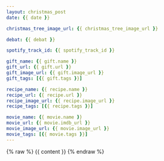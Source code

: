 ```yaml
---
layout: christmas_post
date: {{ date }}

christmas_tree_image_url: {{ christmas_tree_image_url }}

debat: {{ debat }}

spotify_track_id: {{ spotify_track_id }}

gift_name: {{ gift.name }}
gift_url: {{ gift.url }}
gift_image_url: {{ gift.image_url }}
gift_tags: [{{ gift.tags }}]

recipe_name: {{ recipe.name }}
recipe_url: {{ recipe.url }}
recipe_image_url: {{ recipe.image_url }}
recipe_tags: [{{ recipe.tags }}]

movie_name: {{ movie.name }}
movie_url: {{ movie.imdb_url }}
movie_image_url: {{ movie.image_url }}
movie_tags: [{{ movie.tags }}]
---
```

{% raw %}
{{ content }}
{% endraw %}
